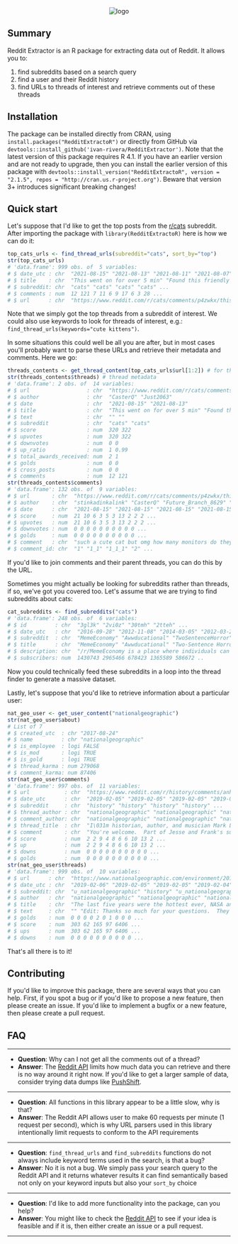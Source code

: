 <div style="text-align: center; width: 100%"><img align="center" src="https://i.imgur.com/DtVMX2R.png" alt="logo"></div>

## Summary

Reddit Extractor is an R package for extracting data out of Reddit. It allows you to:

1. find subreddits based on a search query
2. find a user and their Reddit history
3. find URLs to threads of interest and retrieve comments out of these threads

## Installation

The package can be installed directly from CRAN, using `install.packages("RedditExtractoR")` or directly from GitHub via `devtools::install_github('ivan-rivera/RedditExtractor')`. Note that the latest version of this package requires R 4.1. If you have an earlier version and are not ready to upgrade, then you can install the earlier version of this package with `devtools::install_version("RedditExtractoR", version = "2.1.5", repos = "http://cran.us.r-project.org")`. Beware that version 3+ introduces significant breaking changes!

## Quick start

Let's suppose that I'd like to get the top posts from the [r/cats](https://www.reddit.com/r/cats/top) subreddit. After importing the package with `library(RedditExtractoR)` here is how we can do it:

```r
top_cats_urls <- find_thread_urls(subreddit="cats", sort_by="top")
str(top_cats_urls)
# 'data.frame':	999 obs. of  5 variables:
# $ date_utc : chr  "2021-08-15" "2021-08-13" "2021-08-11" "2021-08-07" ...
# $ title    : chr  "This went on for over 5 min" "Found this friendly stray a few months back. Now she lives with me and is doing awesome but still doesn\031t ha"| __truncated__ "Let's wake up now" "Meet the kitty sisters" ...
# $ subreddit: chr  "cats" "cats" "cats" "cats" ...
# $ comments : num  12 121 7 11 6 9 17 6 3 28 ...
# $ url      : chr  "https://www.reddit.com/r/cats/comments/p4zwkx/this_went_on_for_over_5_min/" "https://www.reddit.com/r/cats/comments/p3no3t/found_this_friendly_stray_a_few_months_back_now/" "https://www.reddit.com/r/cats/comments/p21kyf/lets_wake_up_now/" "https://www.reddit.com/r/cats/comments/oztuiq/meet_the_kitty_sisters/" ...
```

Note that we simply got the top threads from a subreddit of interest. We could also use keywords to look for threads of interest, e.g.: `find_thread_urls(keywords="cute kittens")`.

In some situations this could well be all you are after, but in most cases you'll probably want to parse these URLs and retrieve their metadata and comments. Here we go:

```r
threads_contents <- get_thread_content(top_cats_urls$url[1:2]) # for the sake of simplicity
str(threads_contents$threads) # thread metadata
# 'data.frame':	2 obs. of  14 variables:
# $ url                  : chr  "https://www.reddit.com/r/cats/comments/p4zwkx/this_went_on_for_over_5_min/" "https://www.reddit.com/r/cats/comments/p3no3t/found_this_friendly_stray_a_few_months_back_now/"
# $ author               : chr  "CasterQ" "Just2063"
# $ date                 : chr  "2021-08-15" "2021-08-13"
# $ title                : chr  "This went on for over 5 min" "Found this friendly stray a few months back. Now she lives with me and is doing awesome but still doesn\031t ha"| __truncated__
# $ text                 : chr  "" ""
# $ subreddit            : chr  "cats" "cats"
# $ score                : num  320 322
# $ upvotes              : num  320 322
# $ downvotes            : num  0 0
# $ up_ratio             : num  1 0.99
# $ total_awards_received: num  2 1
# $ golds                : num  0 0
# $ cross_posts          : num  0 0
# $ comments             : num  12 121
str(threads_contents$comments)
# 'data.frame':	132 obs. of  9 variables:
# $ url       : chr  "https://www.reddit.com/r/cats/comments/p4zwkx/this_went_on_for_over_5_min/" "https://www.reddit.com/r/cats/comments/p4zwkx/this_went_on_for_over_5_min/" "https://www.reddit.com/r/cats/comments/p4zwkx/this_went_on_for_over_5_min/" "https://www.reddit.com/r/cats/comments/p4zwkx/this_went_on_for_over_5_min/" ...
# $ author    : chr  "stinkadinkalink" "CasterQ" "Future_Branch_8629" "dancingwithpenguins" ...
# $ date      : chr  "2021-08-15" "2021-08-15" "2021-08-15" "2021-08-15" ...
# $ score     : num  21 10 6 3 5 3 13 2 2 2 ...
# $ upvotes   : num  21 10 6 3 5 3 13 2 2 2 ...
# $ downvotes : num  0 0 0 0 0 0 0 0 0 0 ...
# $ golds     : num  0 0 0 0 0 0 0 0 0 0 ...
# $ comment   : chr  "such a cute cat but omg how many monitors do they have!!!! that look like nasa type set up" "Haha my husband is a computer software engineer the extra monitors are for his work" "Totally came here to say I have monitor jealousy. Glad he can take a break with his buddy." "=\002 this is so cute!=;" ...
# $ comment_id: chr  "1" "1_1" "1_1_1" "2" ...
```

If you'd like to join comments and their parent threads, you can do this by the URL.

Sometimes you might actually be looking for subreddits rather than threads, if so, we've got you covered too. Let's assume that we are trying to find subreddits about cats:

```r
cat_subreddits <- find_subreddits("cats")
# 'data.frame':	248 obs. of  6 variables:
# $ id         : chr  "3gl3k" "2vi0z" "30tmh" "2tteh" ...
# $ date_utc   : chr  "2016-09-28" "2012-11-08" "2014-03-05" "2012-03-29" ...
# $ subreddit  : chr  "MemeEconomy" "Awwducational" "TwoSentenceHorror" "Justrolledintotheshop" ...
# $ title      : chr  "MemeEconomy" "Awwducational" "Two-Sentence Horror Stories: Bite-sized scares. " "Just Rolled Into the Shop" ...
# $ description: chr  "/r/MemeEconomy is a place where individuals can buy, sell, share, make, and invest in templates freely.\n\n\nv2"| __truncated__ "Don't just waste time, learn something too!" "Give us your scariest story in two sentences (or less)!" "For those absolutely stupid things that you see people bring, roll, or toss into your place of business and the"| __truncated__ ...
# $ subscribers: num  1430743 2965466 678423 1365589 586672 ..
```

Now you could technically feed these subreddits in a loop into the thread finder to generate a massive dataset.

Lastly, let's suppose that you'd like to retrieve information about a particular user:

```r
nat_geo_user <- get_user_content("nationalgeographic")
str(nat_geo_user$about)
# List of 7
# $ created_utc  : chr "2017-08-24"
# $ name         : chr "nationalgeographic"
# $ is_employee  : logi FALSE
# $ is_mod       : logi TRUE
# $ is_gold      : logi TRUE
# $ thread_karma : num 279068
# $ comment_karma: num 87406
str(nat_geo_user$comments)
# 'data.frame':	997 obs. of  11 variables:
# $ url           : chr  "https://www.reddit.com/r/history/comments/anhdnl/im_historian_author_and_musician_mark_lee_gardner/" "https://www.reddit.com/r/history/comments/anhdnl/im_historian_author_and_musician_mark_lee_gardner/" "https://www.reddit.com/r/history/comments/anhdnl/im_historian_author_and_musician_mark_lee_gardner/" "https://www.reddit.com/r/history/comments/anhdnl/im_historian_author_and_musician_mark_lee_gardner/" ...
# $ date_utc      : chr  "2019-02-05" "2019-02-05" "2019-02-05" "2019-02-05" ...
# $ subreddit     : chr  "history" "history" "history" "history" ...
# $ thread_author : chr  "nationalgeographic" "nationalgeographic" "nationalgeographic" "nationalgeographic" ...
# $ comment_author: chr  "nationalgeographic" "nationalgeographic" "nationalgeographic" "nationalgeographic" ...
# $ thread_title  : chr  "I\031m historian, author, and musician Mark Lee Gardner and I can tell you a lot about Jesse James, the infamou"| __truncated__ "I\031m historian, author, and musician Mark Lee Gardner and I can tell you a lot about Jesse James, the infamou"| __truncated__ "I\031m historian, author, and musician Mark Lee Gardner and I can tell you a lot about Jesse James, the infamou"| __truncated__ "I\031m historian, author, and musician Mark Lee Gardner and I can tell you a lot about Jesse James, the infamou"| __truncated__ ...
# $ comment       : chr  "You're welcome.  Part of Jesse and Frank's success in eluding law enforcement (in addition to fast horses!) was"| __truncated__ "In 1874, the Missouri legislature passed the Suppression of Outlawry Act that set aside a \"state secret servic"| __truncated__ "Probably the quick-draw gunfight: two men staring each other down in the middle of the street and attempting to"| __truncated__ "That was actually part of the problem.  There was often little coordination between towns and the state.  In fa"| __truncated__ ...
# $ score         : num  2 2 9 4 8 6 6 10 13 2 ...
# $ up            : num  2 2 9 4 8 6 6 10 13 2 ...
# $ downs         : num  0 0 0 0 0 0 0 0 0 0 ...
# $ golds         : num  0 0 0 0 0 0 0 0 0 0 ...
str(nat_geo_user$threads)
# 'data.frame':	999 obs. of  10 variables:
# $ url      : chr  "https://www.nationalgeographic.com/environment/2019/02/2018-fourth-warmest-year-ever-noaa-nasa-reports/?cmpid=o"| __truncated__ "https://www.reddit.com/r/history/comments/anhdnl/im_historian_author_and_musician_mark_lee_gardner/" "https://www.nationalgeographic.com/environment/2019/02/climate-change-alters-oceans-blues-greens/" "https://v.redd.it/ehqa55sbcge21" ...
# $ date_utc : chr  "2019-02-06" "2019-02-05" "2019-02-05" "2019-02-04" ...
# $ subreddit: chr  "u_nationalgeographic" "history" "u_nationalgeographic" "u_nationalgeographic" ...
# $ author   : chr  "nationalgeographic" "nationalgeographic" "nationalgeographic" "nationalgeographic" ...
# $ title    : chr  "The last five years were the hottest ever, NASA and NOAA declare" "I\031m historian, author, and musician Mark Lee Gardner and I can tell you a lot about Jesse James, the infamou"| __truncated__ "Climate change will shift the oceansâ\u0080\u0099 colors" "Welcome to our half-time show of only the most superb owls" ...
# $ text     : chr  "" "Edit: Thanks so much for your questions.  They were excellent!  I've got to run now, but be sure to check out m"| __truncated__ "" "" ...
# $ golds    : num  0 0 0 0 2 0 1 0 0 0 ...
# $ score    : num  303 62 165 97 6406 ...
# $ ups      : num  303 62 165 97 6406 ...
# $ downs    : num  0 0 0 0 0 0 0 0 0 0 ...
```

That's all there is to it!

## Contributing

If you'd like to improve this package, there are several ways that you can help. First, if you spot a bug or if you'd like to propose a new feature, then please create an issue. If you'd like to implement a bugfix or a new feature, then please create a pull request. 

## FAQ

---

* **Question**: Why can I not get all the comments out of a thread?
* **Answer**: The [Reddit API](https://www.reddit.com/dev/api/) limits how much data you can retrieve and there is no way around it right now. If you'd like to get a larger sample of data, consider trying data dumps like [PushShift](https://files.pushshift.io/reddit/comments/). 

---

* **Question**: All functions in this library appear to be a little slow, why is that?
* **Answer**: The Reddit API allows user to make 60 requests per minute (1 request per second), which is why URL parsers used in this library intentionally limit requests to conform to the API requirements

---

* **Question**: `find_thread_urls` and `find_subreddits` functions do not always include keyword terms used in the search, is that a bug?
* **Answer**: No it is not a bug. We simply pass your search query to the Reddit API and it returns whatever results it can find semantically based not only on your keyword inputs but also your `sort_by` choice

---

* **Question**: I'd like to add more functionality into the package, can you help?
* **Answer**: You might like to check the [Reddit API](https://www.reddit.com/dev/api/) to see if your idea is feasible and if it is, then either create an issue or a pull request.

---
